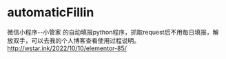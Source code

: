 # automaticFillin
微信小程序--小管家 的自动填报python程序，抓取request后不用每日填报，解放双手，可以去我的个人博客查看使用过程说明。
http://wstar.ink/2022/10/10/elementor-85/
